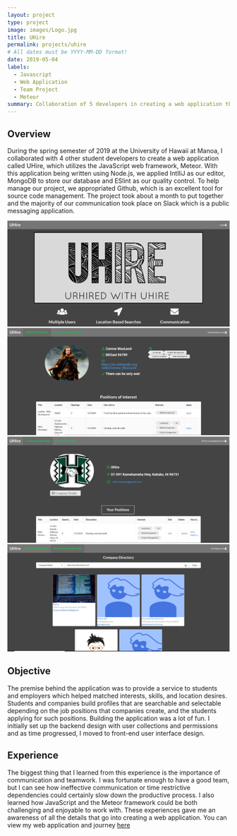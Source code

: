 ```yaml
---
layout: project
type: project
image: images/Logo.jpg
title: UHire
permalink: projects/uhire
# All dates must be YYYY-MM-DD format!
date: 2019-05-04
labels:
  - Javascript
  - Web Application
  - Team Project
  - Meteor
summary: Collaboration of 5 developers in creating a web application that provides a service to businesses and students.
---
```

## Overview
During the spring semester of 2019 at the University of Hawaii at Manoa, I collaborated with 4 other student developers to create a web application called UHire, which utilizes the JavaScript web framework, Meteor.  With this application being written using Node.js, we applied IntlliJ as our editor, MongoDB to store our database and ESlint as our quality control.  To help manage our project, we appropriated Github, which is an excellent tool for source code management.  The project took about a month to put together and the majority of our communication took place on Slack which is a public messaging application.

<div class="ui small rounded images">
  <img class="ui image" src="../images/LandingPage.PNG">
  <img class="ui image" src="../images/StudentHome.png">
  <img class="ui image" src="../images/FinalCompanyHome.png">
  <img class="ui image" src="../images/CompanySearch.png">
</div>
 
## Objective
The premise behind the application was to provide a service to students and employers which helped matched interests, skills, and location desires.  Students and companies build profiles that are searchable and selectable depending on the job positions that companies create, and the students applying for such positions.  Building the application was a lot of fun.  I initially set up the backend design with user collections and permissions and as time progressed, I moved to front-end user interface design.
 
## Experience
The biggest thing that I learned from this experience is the importance of communication and teamwork.  I was fortunate enough to have a good team, but I can see how ineffective communication or time restrictive dependencies could certainly slow down the productive process.  I also learned how JavaScript and the Meteor framework could be both challenging and enjoyable to work with.  These experiences gave me an awareness of all the details that go into creating a web application.  You can view my web application and journey [here](https://github.com/uhire/)

